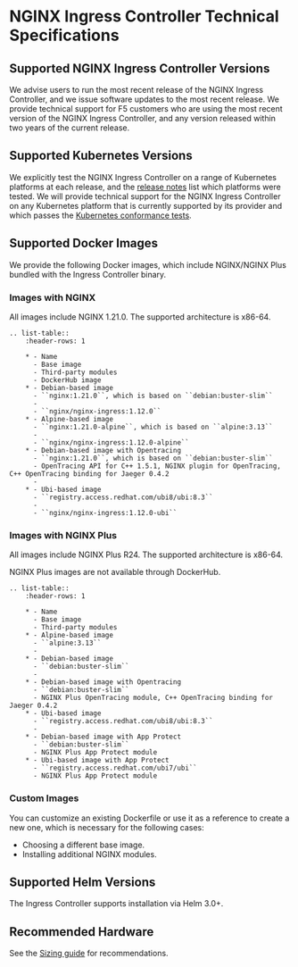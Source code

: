 # NGINX Ingress Controller Technical Specifications

## Supported NGINX Ingress Controller Versions

We advise users to run the most recent release of the NGINX Ingress Controller, and we issue software updates to the most recent release. We provide technical support for F5 customers who are using the most recent version of the NGINX Ingress Controller, and any version released within two years of the current release.

## Supported Kubernetes Versions

We explicitly test the NGINX Ingress Controller on a range of Kubernetes platforms at each release, and the [release notes](/nginx-ingress-controller/releases) list which platforms were tested. We will provide technical support for the NGINX Ingress Controller on any Kubernetes platform that is currently supported by its provider and which passes the [Kubernetes conformance tests](https://www.cncf.io/certification/software-conformance/).

## Supported Docker Images

We provide the following Docker images, which include NGINX/NGINX Plus bundled with the Ingress Controller binary.

### Images with NGINX

All images include NGINX 1.21.0.
The supported architecture is x86-64.

```eval_rst
.. list-table::
    :header-rows: 1

    * - Name
      - Base image
      - Third-party modules
      - DockerHub image
    * - Debian-based image
      - ``nginx:1.21.0``, which is based on ``debian:buster-slim``
      -
      - ``nginx/nginx-ingress:1.12.0``
    * - Alpine-based image
      - ``nginx:1.21.0-alpine``, which is based on ``alpine:3.13``
      -
      - ``nginx/nginx-ingress:1.12.0-alpine``
    * - Debian-based image with Opentracing
      - ``nginx:1.21.0``, which is based on ``debian:buster-slim``
      - OpenTracing API for C++ 1.5.1, NGINX plugin for OpenTracing, C++ OpenTracing binding for Jaeger 0.4.2
      -
    * - Ubi-based image
      - ``registry.access.redhat.com/ubi8/ubi:8.3``
      -
      - ``nginx/nginx-ingress:1.12.0-ubi``
```

### Images with NGINX Plus

All images include NGINX Plus R24.
The supported architecture is x86-64.

NGINX Plus images are not available through DockerHub.

```eval_rst
.. list-table::
    :header-rows: 1

    * - Name
      - Base image
      - Third-party modules
    * - Alpine-based image
      - ``alpine:3.13``
      -
    * - Debian-based image
      - ``debian:buster-slim``
      -
    * - Debian-based image with Opentracing
      - ``debian:buster-slim``
      - NGINX Plus OpenTracing module, C++ OpenTracing binding for Jaeger 0.4.2
    * - Ubi-based image
      - ``registry.access.redhat.com/ubi8/ubi:8.3``
      -
    * - Debian-based image with App Protect
      - ``debian:buster-slim``
      - NGINX Plus App Protect module
    * - Ubi-based image with App Protect
      - ``registry.access.redhat.com/ubi7/ubi``
      - NGINX Plus App Protect module
```

### Custom Images

You can customize an existing Dockerfile or use it as a reference to create a new one, which is necessary for the following cases:

* Choosing a different base image.
* Installing additional NGINX modules.

## Supported Helm Versions

The Ingress Controller supports installation via Helm 3.0+.

## Recommended Hardware

See the [Sizing guide](https://www.nginx.com/resources/datasheets/nginx-ingress-controller-kubernetes-sizing-guide/) for recommendations.
